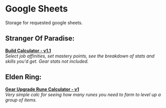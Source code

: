 # Google Sheets
Storage for requested google sheets.

## Stranger Of Paradise:
**[Build Calculator - v1.1](https://docs.google.com/spreadsheets/d/1jGK6kRwX-cik9FrJDGgc1A2m8fiFLjRDlPb59hlGcFg/edit?usp=sharing)**  
*Select job affinities, set mastery points, see the breakdown of stats and skills you'd get. Gear stats not included.*

## Elden Ring:
**[Gear Upgrade Rune Calculator - v1](https://docs.google.com/spreadsheets/d/1zy5sKEWB1ykiLoUHwjbZM6rZkhQzXxl3Z2WInGv3Jr4/edit?usp=sharing)**  
*Very simple calc for seeing how many runes you need to farm to level up a group of items.*
